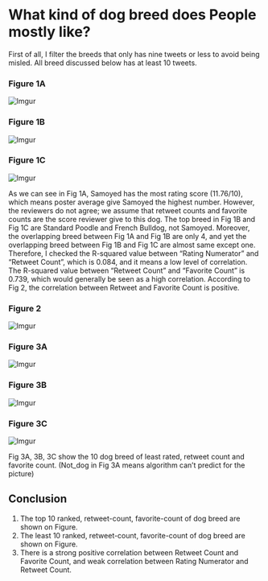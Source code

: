 # What kind of dog breed does People mostly like?
First of all, I filter the breeds that only has nine tweets or less to avoid being misled. All breed discussed below has at least 10 tweets.
### Figure 1A
![Imgur](https://i.imgur.com/3pJ2HZp.png)  

### Figure 1B
![Imgur](https://i.imgur.com/z89khRW.png)  

### Figure 1C
![Imgur](https://i.imgur.com/KopqozS.png)  

As we can see in Fig 1A, Samoyed has the most rating score (11.76/10), which means poster average give Samoyed the highest number. However, the reviewers do not agree; we assume that retweet counts and favorite counts are the score reviewer give to this dog. The top breed in Fig 1B and Fig 1C are Standard Poodle and French Bulldog, not Samoyed. Moreover, the overlapping breed between Fig 1A and Fig 1B are only 4, and yet the overlapping breed between Fig 1B and Fig 1C are almost same except one. Therefore, I checked the R-squared value between “Rating Numerator” and “Retweet Count”, which is 0.084, and it means a low level of correlation. The R-squared value between “Retweet Count” and “Favorite Count” is 0.739, which would generally be seen as a high correlation. According to Fig 2, the correlation between Retweet and Favorite Count is positive.

### Figure 2
![Imgur](https://i.imgur.com/j8wfKcz.png)

### Figure 3A
![Imgur](https://i.imgur.com/2M0blCY.png)

### Figure 3B
![Imgur](https://i.imgur.com/qXIQHAM.png)

### Figure 3C
![Imgur](https://i.imgur.com/DuseRWB.png)

Fig 3A, 3B, 3C show the 10 dog breed of least rated, retweet count and favorite count. (Not_dog in Fig 3A means algorithm can’t predict for the picture)

## Conclusion
1. The top 10 ranked, retweet-count, favorite-count of dog breed are shown on Figure.  
2. The least 10 ranked, retweet-count, favorite-count of dog breed are shown on Figure.  
3. There is a strong positive correlation between Retweet Count and Favorite Count, and weak correlation between Rating Numerator and Retweet Count.